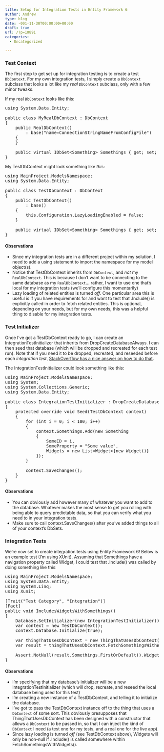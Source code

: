 ```yaml
---
title: Setup for Integration Tests in Entity Framework 6
author: Andrew
type: blog
date: -001-11-30T00:00:00+00:00
draft: true
url: /?p=10891
categories:
  - Uncategorized

---
```

### Test Context

The first step to get set up for integration testing is to create a test `DbContext`. For my own integration tests, I simply create a `DbContext` subclass that looks a lot like my _real_ `DbContext` subclass, only with a few minor tweaks.

If my real `DbContext` looks like this:

<pre class="theme:vs2012 lang:c# decode:true " title="RealDbContext" >using System.Data.Entity;

public class MyRealDbContext : DbContext
{
    public RealDbContext()
        : base("name=ConnectionStringNameFromConfigFile")
    {
    }

    public virtual IDbSet&lt;Something> Somethings { get; set; }
}
</pre>

My TestDbContext might look something like _this_:

<pre class="theme:vs2012 lang:c# decode:true " title="TestDbContext" >using MainProject.ModelsNamespace;
using System.Data.Entity;

public class TestDbContext : DbContext
{
    public TestDbContext()
        : base()
    {
        this.Configuration.LazyLoadingEnabled = false;
    }

    public virtual IDbSet&lt;Something&gt; Somethings { get; set; }
}</pre>

#### Observations

  * Since my integration tests are in a different project within my solution, I need to add a using statement to import the namespace for my model object(s).
  * Notice that TestDbContext inherits from `DbContext`, and _not_ my `RealDbContext`. This is because I don&#8217;t want to be connecting to the same database as my `RealDbContext`&#8230; rather, I want to use one that&#8217;s local for my integration tests (we&#8217;ll configure this momentarily)
  * Lazy loading of related entities is turned _off_. One particular area this is useful is if you have requirements for and want to test that .Include() is explicitly called in order to fetch related entities. This is optional, depending on your needs, but for my own needs, this was a helpful thing to disable for my integration tests.

### Test Initializer

Once I&#8217;ve got a TestDbContext ready to go, I can create an IntegrationTestInitializer that inherits from DropCreateDatabaseAlways<TestDbContext>. I can then seed that database (which will be dropped and recreated for each test run). Note that if you need it to be dropped, recreated, and reseeded before each _integration test_, [StackOverflow has a nice answer on how to do that][1].

The IntegrationTestInitializer could look something like this:

<pre class="theme:vs2012 lang:c# decode:true " title="IntegrationTestInitializer" >using MainProject.ModelsNamespace;
using System;
using System.Collections.Generic;
using System.Data.Entity;

public class IntegrationTestInitializer : DropCreateDatabaseAlways&lt;TestDbContext&gt;
{
    protected override void Seed(TestDbContext context)
    {
        for (int i = 0; i &lt; 100; i++)
        {
            context.Somethings.Add(new Something
            {
                SomeID = i,
                SomeProperty = "Some value",
                Widgets = new List&lt;Widget>{new Widget()}
            });
        }

        context.SaveChanges();
    }
}</pre>

#### Observations

  * You can obviously add however many of whatever you want to add to the database. Whatever makes the most sense to get you rolling with being able to query predictable data, so that you can verify what you need to in your integration tests.
  * Make sure to call context.SaveChanges() after you&#8217;ve added things to all of your context&#8217;s DbSets.

### Integration Tests

We&#8217;re now set to create integration tests using Entity Framework 6! Below is an example test (I&#8217;m using XUnit). Assuming that Somethings have a navigation property called Widget, I could test that .Include() was called by doing something like this:

<pre class="theme:vs2012 lang:c# decode:true " title="Integration Test" >using MainProject.ModelsNamespace;
using System.Data.Entity;
using System.Linq;
using Xunit;

[Trait("Test Category", "Integration")]
[Fact]
public void IncludesWidgetsWithSomethings()
{
    Database.SetInitializer(new IntegrationTestInitializer());
    var context = new TestDbContext();
    context.Database.Initialize(true);

    var thingThatUsesDbContext = new ThingThatUsesDbContext(context);
    var result = thingThatUsesDbContext.FetchSomethingsWithWidgets();

    Assert.NotNull(result.Somethings.FirstOrDefault().Widgets);
}</pre>

#### Observations

  * I&#8217;m specifying that my database&#8217;s initializer will be a new IntegrationTestInitializer (which will drop, recreate, and reseed the local database being used for this test)
  * I&#8217;m creating a new instance of a TestDbContext, and telling it to initialize the database.
  * I&#8217;ve got to pass the TestDbContext instance off to the thing that uses a `DbContext` of some sort. This obviously presupposes that ThingThatUsesDbContext has been designed with a constructor that allows a `DbContext` to be passed in, so that I can inject the kind of `DbContext` I need (a test one for my tests, and a real one for the live app).
  * Since lazy loading is turned _off_ (see TestDbContext above), Widgets will only be non-null if .Include() is called somewhere within FetchSomethingsWithWidgets().

 [1]: http://stackoverflow.com/questions/13732532/recreate-and-reseed-localdb-before-each-unit-test